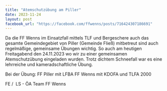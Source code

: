 ```yaml
---
title: "Atemschutzübung am Piller"
date: 2023-11-24
layout: post
facebook_url: "https://facebook.com/ffwenns/posts/716424307186691"
---
```


Da die FF Wenns im Einsatzfall mittels TLF und Bergeschere auch das gesamte Gemeindegebiet von Piller (Gemeinde Fließ) mitbetreut sind auch regelmäßige, gemeinsame Übungen wichtig. So auch am heutigen Freitagabend den 24.11.2023 wo wir zu einer gemeinsamen Atemschutzübung eingeladen wurden. Trotz dichtem Schneefall war es eine lehrreiche und kameradschaftliche Übung. 

Bei der Übung:
 FF Piller mit LFBA
 FF Wenns mit KDOFA und TLFA 2000

 FE / ️ LS - ÖA Team FF Wenns
